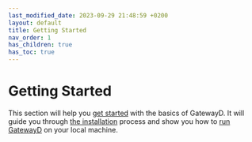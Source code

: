 ```yaml
---
last_modified_date: 2023-09-29 21:48:59 +0200
layout: default
title: Getting Started
nav_order: 1
has_children: true
has_toc: true
---
```


# Getting Started

This section will help you [get started](/getting-started/welcome) with the basics of GatewayD. It will guide you through [the installation](/getting-started/installation) process and show you how to [run GatewayD](/getting-started/running-gatewayd) on your local machine.
